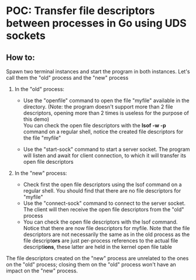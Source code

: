 # POC: Transfer file descriptors between processes in Go using UDS sockets

## How to:

Spawn two terminal instances and start the program in both instances. Let's call them the "old" process and the "new" process

1. In the "old" process:
    - Use the "openfile" command to open the file "myfile" available in the directory. (Note: the program doesn't support more than 2 file descriptors, opening more than 2 times is useless for the purpose of this demo)  
   You can check the open file descriptors with the **lsof -w -p <PID>** command on a regular shell, notice the created file descriptors for the file "myfile"

    - Use the "start-sock" command to start a server socket. The program will listen and await for client connection, to which it will transfer its open file descriptors

2. In the "new" process:
    - Check first the open file descriptors using the lsof command on a regular shell. You should find that there are no file descriptors for "myfile"
    - Use the "connect-sock" command to connect to the server socket. The client will then receive the open file descriptors from the "old" process
    - You can check the open file descriptors with the lsof command. Notice that there are now file descriptors for myfile. Note that the file descriptors are not necessarily the same as in the old process as the file descript**ors** are just per-process references to the actual file descript**ions**, these latter are held in the kernel open file table

The file descriptors created on the "new" process are unrelated to the ones on the "old" process; closing them on the "old" process won't have an impact on the "new" process.  
